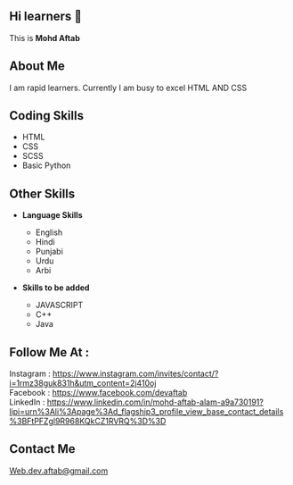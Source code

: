 

<!---
devaftab/devaftab is a ✨ special ✨ repository because its `README.md` (this file) appears on your GitHub profile.
You can click the Preview link to take a look at your changes.
--->
## Hi learners 👋

This is **Mohd Aftab**

## About Me

I am rapid learners.
Currently I am busy to excel HTML AND CSS


## Coding Skills


  - HTML
  - CSS
  - SCSS
  - Basic Python
  
  
 ## Other Skills
 
 - **Language Skills**
  
    - English
    - Hindi
    - Punjabi
    - Urdu
    - Arbi

- **Skills to be added**
  
    - JAVASCRIPT
    - C++
    - Java

 ## Follow Me At :

Instagram : https://www.instagram.com/invites/contact/?i=1rmz38guk831h&utm_content=2j410oj <br>
Facebook  : https://www.facebook.com/devaftab <br>
LinkedIn  : https://www.linkedin.com/in/mohd-aftab-alam-a9a730191?lipi=urn%3Ali%3Apage%3Ad_flagship3_profile_view_base_contact_details%3BFtPFZgl9R968KQkCZ1RVRQ%3D%3D <br>

 ## Contact Me
 
 Web.dev.aftab@gmail.com

 
    
 
    
